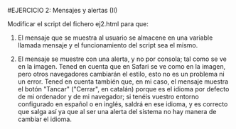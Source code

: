 #EJERCICIO 2: Mensajes y alertas (II)

Modificar el script del fichero ej2.html para que:

1. El mensaje que se muestra al usuario se almacene en una variable llamada mensaje y el funcionamiento del script sea el mismo.

2. El mensaje se muestre con una alerta, y no por consola; tal como se ve en la imagen. Tened en cuenta que en Safari se ve como en la imagen, pero otros navegadores cambiarán el estilo, esto no es un problema ni un error. Tened en cuenta también que, en mi caso, el mensaje muestra el botón "Tancar" ("Cerrar", en catalán) porque es el idioma por defecto de mi ordenador y de mi navegador; si tenéis vuestro entorno configurado en español o en inglés, saldrá en ese idioma, y es correcto que salga así ya que al ser una alerta del sistema no hay manera de cambiar el idioma.